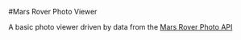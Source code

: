 #Mars Rover Photo Viewer

A basic photo viewer driven by data from the [Mars Rover Photo API](https://github.com/chrisccerami/mars-photo-api)